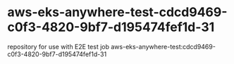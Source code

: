 # aws-eks-anywhere-test-cdcd9469-c0f3-4820-9bf7-d195474fef1d-31
repository for use with E2E test job aws-eks-anywhere-test:cdcd9469-c0f3-4820-9bf7-d195474fef1d-31
